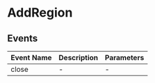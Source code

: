 # AddRegion

## Events

<!-- @vuese:AddRegion:events:start -->
|Event Name|Description|Parameters|
|---|---|---|
|close|-|-|

<!-- @vuese:AddRegion:events:end -->


